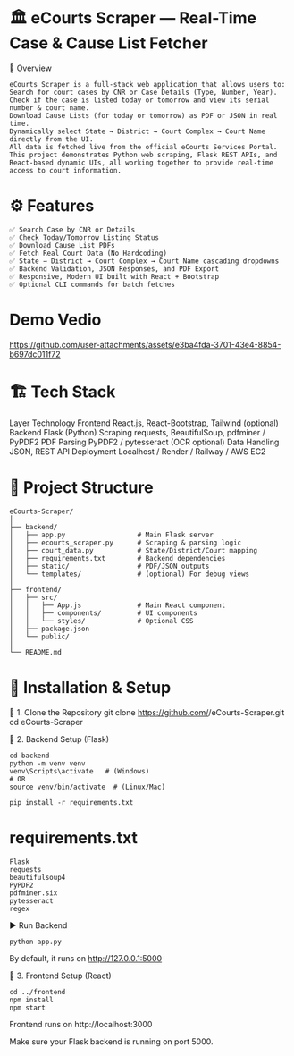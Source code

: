 # 🏛️ eCourts Scraper — Real-Time Case & Cause List Fetcher
📌 Overview
```
eCourts Scraper is a full-stack web application that allows users to:
Search for court cases by CNR or Case Details (Type, Number, Year).
Check if the case is listed today or tomorrow and view its serial number & court name.
Download Cause Lists (for today or tomorrow) as PDF or JSON in real time.
Dynamically select State → District → Court Complex → Court Name directly from the UI.
All data is fetched live from the official eCourts Services Portal.
This project demonstrates Python web scraping, Flask REST APIs, and React-based dynamic UIs, all working together to provide real-time access to court information.
```

# ⚙️ Features
```
✅ Search Case by CNR or Details
✅ Check Today/Tomorrow Listing Status
✅ Download Cause List PDFs
✅ Fetch Real Court Data (No Hardcoding)
✅ State → District → Court Complex → Court Name cascading dropdowns
✅ Backend Validation, JSON Responses, and PDF Export
✅ Responsive, Modern UI built with React + Bootstrap
✅ Optional CLI commands for batch fetches
```
# Demo Vedio 


https://github.com/user-attachments/assets/e3ba4fda-3701-43e4-8854-b697dc011f72


# 🏗️ Tech Stack
Layer	Technology
Frontend	React.js, React-Bootstrap, Tailwind (optional)
Backend	Flask (Python)
Scraping	requests, BeautifulSoup, pdfminer / PyPDF2
PDF Parsing	PyPDF2 / pytesseract (OCR optional)
Data Handling	JSON, REST API
Deployment	Localhost / Render / Railway / AWS EC2
 # 📂 Project Structure
 ```
eCourts-Scraper/
│
├── backend/
│   ├── app.py                  # Main Flask server
│   ├── ecourts_scraper.py      # Scraping & parsing logic
│   ├── court_data.py           # State/District/Court mapping
│   ├── requirements.txt        # Backend dependencies
│   ├── static/                 # PDF/JSON outputs
│   └── templates/              # (optional) For debug views
│
├── frontend/
│   ├── src/
│   │   ├── App.js              # Main React component
│   │   ├── components/         # UI components
│   │   └── styles/             # Optional CSS
│   ├── package.json
│   └── public/
│
└── README.md
```

# 🧩 Installation & Setup
🔹 1. Clone the Repository
git clone https://github.com/<your-username>/eCourts-Scraper.git
cd eCourts-Scraper

🔹 2. Backend Setup (Flask)
```
cd backend
python -m venv venv
venv\Scripts\activate   # (Windows)
# OR
source venv/bin/activate  # (Linux/Mac)

pip install -r requirements.txt
```
# requirements.txt
```
Flask
requests
beautifulsoup4
PyPDF2
pdfminer.six
pytesseract
regex
```
▶️ Run Backend
```
python app.py
```

By default, it runs on http://127.0.0.1:5000

🔹 3. Frontend Setup (React)
```
cd ../frontend
npm install
npm start
```

Frontend runs on http://localhost:3000

Make sure your Flask backend is running on port 5000.
